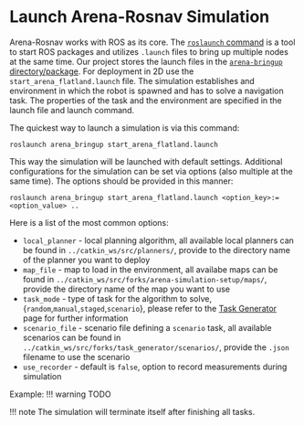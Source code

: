 # Launch Arena-Rosnav Simulation
Arena-Rosnav works with ROS as its core. The [```roslaunch``` command](http://wiki.ros.org/roslaunch) is a tool to start ROS packages and utilizes ```.launch``` files to bring up multiple nodes at the same time. Our project stores the launch files in the [```arena-bringup``` directory/package](https://github.com/Arena-Rosnav/arena-rosnav/tree/dev/arena_bringup). For deployment in 2D use the ```start_arena_flatland.launch``` file. The simulation establishes and environment in which the robot is spawned and has to solve a navigation task. The properties of the task and the environment are specified in the launch file and launch command.

The quickest way to launch a simulation is via this command:
```
roslaunch arena_bringup start_arena_flatland.launch
```

This way the simulation will be launched with default settings. Additional configurations for the simulation can be set via options (also multiple at the same time). The options should be provided in this manner:

```
roslaunch arena_bringup start_arena_flatland.launch <option_key>:=<option_value> ..
```

Here is a list of the most common options:

- `local_planner` - local planning algorithm, all available local planners can be found in ```../catkin_ws/src/planners/```, provide to the directory name of the planner you want to deploy
- `map_file` - map to load in the environment, all availabe maps can be found in `../catkin_ws/src/forks/arena-simulation-setup/maps/`, provide the directory name of the map you want to use
- `task_mode` - type of task for the algorithm to solve, {`random`,`manual`,`staged`,`scenario`}, please refer to the [Task Generator](../overview/general_utils.md#task-generator) page for further information
- `scenario_file` - scenario file defining a `scenario` task, all available scenarios can be found in `../catkin_ws/src/forks/task_generator/scenarios/`, provide the `.json` filename to use the scenario
- `use_recorder` - default is `false`, option to record measurements during simulation

Example:
!!! warning
    TODO

!!! note
    The simulation will terminate itself after finishing all tasks.